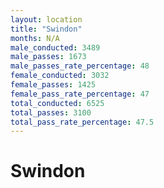 ```yaml
---
layout: location
title: "Swindon"
months: N/A
male_conducted: 3489
male_passes: 1673
male_passes_rate_percentage: 48
female_conducted: 3032
female_passes: 1425
female_pass_rate_percentage: 47
total_conducted: 6525
total_passes: 3100
total_pass_rate_percentage: 47.5
---
```


# Swindon
